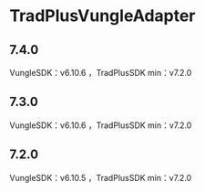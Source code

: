 # TradPlusVungleAdapter

## 7.4.0

VungleSDK：v6.10.6 ，TradPlusSDK min：v7.2.0

## 7.3.0

VungleSDK：v6.10.6 ，TradPlusSDK min：v7.2.0

## 7.2.0

VungleSDK：v6.10.5 ，TradPlusSDK min：v7.2.0